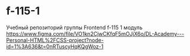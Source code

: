 # f-115-1
Учебный репозиторий группы Frontend f-115 1 модуль
https://www.figma.com/file/VO1kn2CjwCKfqF5mOJjX6o/DL-Academy---Personal-HTML%2FCSS-project?node-id=1%3A636&t=0nRTuscyHqKQgWoz-1
